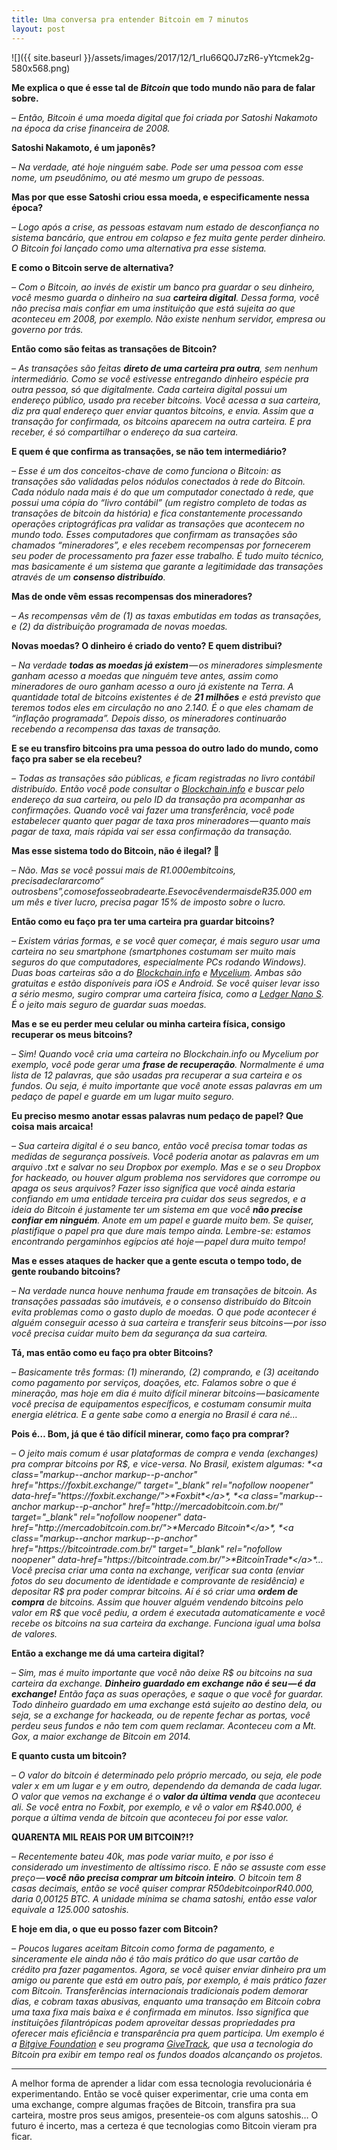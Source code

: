 ```yaml
---
title: Uma conversa pra entender Bitcoin em 7 minutos
layout: post
---
```


![]({{ site.baseurl }}/assets/images/2017/12/1_rIu66Q0J7zR6-yYtcmek2g-580x568.png)
    
**Me explica o que é esse tal de *Bitcoin* que todo mundo não para de falar sobre.**

*– Então, Bitcoin é uma moeda digital que foi criada por Satoshi Nakamoto na época da crise financeira de 2008.*

**Satoshi Nakamoto, é um japonês?**

*– Na verdade, até hoje ninguém sabe. Pode ser uma pessoa com esse nome, um pseudônimo, ou até mesmo um grupo de pessoas.*

**Mas por que esse Satoshi criou essa moeda, e especificamente nessa época?**

*– Logo após a crise, as pessoas estavam num estado de desconfiança no sistema bancário, que entrou em colapso e fez muita gente perder dinheiro. O Bitcoin foi lançado como uma alternativa pra esse sistema.*

**E como o Bitcoin serve de alternativa?**

*– Com o Bitcoin, ao invés de existir um banco pra guardar o seu dinheiro, você mesmo guarda o dinheiro na sua **carteira digital**. Dessa forma, você não precisa mais confiar em uma instituição que está sujeita ao que aconteceu em 2008, por exemplo. Não existe nenhum servidor, empresa ou governo por trás.*

**Então como são feitas as transações de Bitcoin?**

*– As transações são feitas **direto de uma carteira pra outra**, sem nenhum intermediário. Como se você estivesse entregando dinheiro espécie pra outra pessoa, só que digitalmente. Cada carteira digital possui um endereço público, usado pra receber bitcoins. Você acessa a sua carteira, diz pra qual endereço quer enviar quantos bitcoins, e envia. Assim que a transação for confirmada, os bitcoins aparecem na outra carteira. E pra receber, é só compartilhar o endereço da sua carteira.*

**E quem é que confirma as transações, se não tem intermediário?**

*– Esse é um dos conceitos-chave de como funciona o Bitcoin: as transações são validadas pelos nódulos conectados à rede do Bitcoin. Cada nódulo nada mais é do que um computador conectado à rede, que possui uma cópia do “livro contábil” (um registro completo de todas as transações de bitcoin da história) e fica constantemente processando operações criptográficas pra validar as transações que acontecem no mundo todo. Esses computadores que confirmam as transações são chamados “mineradores”, e eles recebem recompensas por fornecerem seu poder de processamento pra fazer esse trabalho. É tudo muito técnico, mas basicamente é um sistema que garante a legitimidade das transações através de um **consenso distribuído**.*

**Mas de onde vêm essas recompensas dos mineradores?**

*– As recompensas vêm de (1) as taxas embutidas em todas as transações, e (2) da distribuição programada de novas moedas.*

**Novas moedas? O dinheiro é criado do vento? E quem distribui?**

*– Na verdade **todas as moedas já existem** — os mineradores simplesmente ganham acesso a moedas que ninguém teve antes, assim como mineradores de ouro ganham acesso a ouro já existente na Terra. A quantidade total de bitcoins existentes é de **21 milhões** e está previsto que teremos todos eles em circulação no ano 2.140. É o que eles chamam de “inflação programada”. Depois disso, os mineradores continuarão recebendo a recompensa das taxas de transação.*

**E se eu transfiro bitcoins pra uma pessoa do outro lado do mundo, como faço pra saber se ela recebeu?**

*– Todas as transações são públicas, e ficam registradas no livro contábil distribuído. Então você pode consultar o *<a class="markup--anchor markup--p-anchor" href="https://blockchain.info/" target="_blank" rel="nofollow noopener" data-href="https://blockchain.info/">*Blockchain.info*</a>* e buscar pelo endereço da sua carteira, ou pelo ID da transação pra acompanhar as confirmações. Quando você vai fazer uma transferência, você pode estabelecer quanto quer pagar de taxa pros mineradores — quanto mais pagar de taxa, mais rápida vai ser essa confirmação da transação.*

**Mas esse sistema todo do Bitcoin, não é ilegal? 😬**

*– Não. Mas se você possui mais de R$1.000 em bitcoins, precisa declarar como “outros bens”, como se fosse obra de arte. E se você vender mais de R$35.000 em um mês e tiver lucro, precisa pagar 15% de imposto sobre o lucro.*

**Então como eu faço pra ter uma carteira pra guardar bitcoins?**

*– Existem várias formas, e se você quer começar, é mais seguro usar uma carteira no seu smartphone (smartphones costumam ser muito mais seguros do que computadores, especialmente PCs rodando Windows). Duas boas carteiras são a do *<a class="markup--anchor markup--p-anchor" href="https://blockchain.info/pt/wallet/#/" target="_blank" rel="nofollow noopener" data-href="https://blockchain.info/pt/wallet/#/">*Blockchain.info*</a>* e *<a class="markup--anchor markup--p-anchor" href="https://wallet.mycelium.com/index.html" target="_blank" rel="nofollow noopener" data-href="https://wallet.mycelium.com/index.html">*Mycelium*</a>*. Ambas são gratuitas e estão disponíveis para iOS e Android. Se você quiser levar isso a sério mesmo, sugiro comprar uma carteira física, como a *<a class="markup--anchor markup--p-anchor" href="https://www.ledgerwallet.com/r/f654?path=/products/ledger-nano-s" target="_blank" rel="nofollow noopener" data-href="https://www.ledgerwallet.com/r/f654?path=/products/ledger-nano-s">*Ledger Nano S*</a>*. É o jeito mais seguro de guardar suas moedas.*

**Mas e se eu perder meu celular ou minha carteira física, consigo recuperar os meus bitcoins?**

*– Sim! Quando você cria uma carteira no Blockchain.info ou Mycelium por exemplo, você pode gerar uma **frase de recuperação**. Normalmente é uma lista de 12 palavras, que são usadas pra recuperar a sua carteira e os fundos. Ou seja, é muito importante que você anote essas palavras em um pedaço de papel e guarde em um lugar muito seguro.*

**Eu preciso mesmo anotar essas palavras num pedaço de papel? Que coisa mais arcaica!**

*– Sua carteira digital é o seu banco, então você precisa tomar todas as medidas de segurança possíveis. Você poderia anotar as palavras em um arquivo .txt e salvar no seu Dropbox por exemplo. Mas e se o seu Dropbox for hackeado, ou houver algum problema nos servidores que corrompe ou apaga os seus arquivos? Fazer isso significa que você ainda estaria confiando em uma entidade terceira pra cuidar dos seus segredos, e a ideia do Bitcoin é justamente ter um sistema em que você **não precise confiar em ninguém**. Anote em um papel e guarde muito bem. Se quiser, plastifique o papel pra que dure mais tempo ainda. Lembre-se: estamos encontrando pergaminhos egípcios até hoje — papel dura muito tempo!*

**Mas e esses ataques de hacker que a gente escuta o tempo todo, de gente roubando bitcoins?**

*– Na verdade nunca houve nenhuma fraude em transações de bitcoin. As transações passadas são imutáveis, e o consenso distribuído do Bitcoin evita problemas como o gasto duplo de moedas. O que pode acontecer é alguém conseguir acesso à sua carteira e transferir seus bitcoins — por isso você precisa cuidar muito bem da segurança da sua carteira.*

**Tá, mas então como eu faço pra obter Bitcoins?**

*– Basicamente três formas: (1) minerando, (2) comprando, e (3) aceitando como pagamento por serviços, doações, etc. Falamos sobre o que é mineração, mas hoje em dia é muito difícil minerar bitcoins — basicamente você precisa de equipamentos específicos, e costumam consumir muita energia elétrica. E a gente sabe como a energia no Brasil é cara né…*

**Pois é… Bom, já que é tão difícil minerar, como faço pra comprar?**

*– O jeito mais comum é usar plataformas de compra e venda (exchanges) pra comprar bitcoins por R$, e vice-versa. No Brasil, existem algumas: *<a class="markup--anchor markup--p-anchor" href="https://foxbit.exchange/" target="_blank" rel="nofollow noopener" data-href="https://foxbit.exchange/">*Foxbit*</a>*, *<a class="markup--anchor markup--p-anchor" href="http://mercadobitcoin.com.br/" target="_blank" rel="nofollow noopener" data-href="http://mercadobitcoin.com.br/">*Mercado Bitcoin*</a>*, *<a class="markup--anchor markup--p-anchor" href="https://bitcointrade.com.br/" target="_blank" rel="nofollow noopener" data-href="https://bitcointrade.com.br/">*BitcoinTrade*</a>*… Você precisa criar uma conta na exchange, verificar sua conta (enviar fotos do seu documento de identidade e comprovante de residência) e depositar R$ pra poder comprar bitcoins. Aí é só criar uma **ordem de compra** de bitcoins. Assim que houver alguém vendendo bitcoins pelo valor em R$ que você pediu, a ordem é executada automaticamente e você recebe os bitcoins na sua carteira da exchange. Funciona igual uma bolsa de valores.*

**Então a exchange me dá uma carteira digital?**

*– Sim, mas é muito importante que você não deixe R$ ou bitcoins na sua carteira da exchange. **Dinheiro guardado em exchange não é seu — é da exchange!** Então faça as suas operações, e saque o que você for guardar. Todo dinheiro guardado em uma exchange está sujeito ao destino dela, ou seja, se a exchange for hackeada, ou de repente fechar as portas, você perdeu seus fundos e não tem com quem reclamar. Aconteceu com a Mt. Gox, a maior exchange de Bitcoin em 2014.*

**E quanto custa um bitcoin?**

*– O valor do bitcoin é determinado pelo próprio mercado, ou seja, ele pode valer x em um lugar e y em outro, dependendo da demanda de cada lugar. O valor que vemos na exchange é o **valor da última venda** que aconteceu ali. Se você entra no Foxbit, por exemplo, e vê o valor em R$40.000, é porque a última venda de bitcoin que aconteceu foi por esse valor.*

**QUARENTA MIL REAIS POR UM BITCOIN?!?**

*– Recentemente bateu 40k, mas pode variar muito, e por isso é considerado um investimento de altíssimo risco. E não se assuste com esse preço — **você não precisa comprar um bitcoin inteiro**. O bitcoin tem 8 casas decimais, então se você quiser comprar R$50 de bitcoin por R$40.000, daria 0,00125 BTC. A unidade mínima se chama satoshi, então esse valor equivale a 125.000 satoshis.*

**E hoje em dia, o que eu posso fazer com Bitcoin?**

*– Poucos lugares aceitam Bitcoin como forma de pagamento, e sinceramente ele ainda não é tão mais prático do que usar cartão de crédito pra fazer pagamentos. Agora, se você quiser enviar dinheiro pra um amigo ou parente que está em outro país, por exemplo, é mais prático fazer com Bitcoin. Transferências internacionais tradicionais podem demorar dias, e cobram taxas abusivas, enquanto uma transação em Bitcoin cobra uma taxa fixa mais baixa e é confirmada em minutos. Isso significa que instituições filantrópicas podem aproveitar dessas propriedades pra oferecer mais eficiência e transparência pra quem participa. Um exemplo é a *<a class="markup--anchor markup--p-anchor" href="https://www.bitgivefoundation.org/" target="_blank" rel="nofollow noopener" data-href="https://www.bitgivefoundation.org">*Bitgive Foundation*</a>* e seu programa *<a class="markup--anchor markup--p-anchor" href="https://www.givetrack.org/" target="_blank" rel="nofollow noopener" data-href="https://www.givetrack.org/">*GiveTrack*</a>*, que usa a tecnologia do Bitcoin pra exibir em tempo real os fundos doados alcançando os projetos.*
    
<hr />

A melhor forma de aprender a lidar com essa tecnologia revolucionária é experimentando. Então se você quiser experimentar, crie uma conta em uma exchange, compre algumas frações de Bitcoin, transfira pra sua carteira, mostre pros seus amigos, presenteie-os com alguns satoshis… O futuro é incerto, mas a certeza é que tecnologias como Bitcoin vieram pra ficar.

